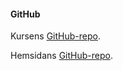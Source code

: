 #### GitHub

Kursens [GitHub-repo](https://github.com/dbwebb-se/design).

Hemsidans [GitHub-repo](https://github.com/maxrsg/design).